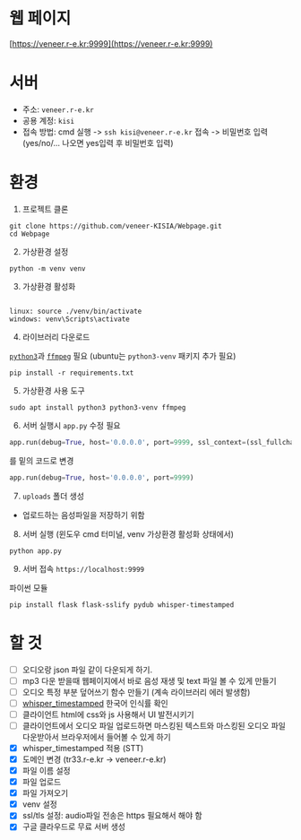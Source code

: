 # 웹 페이지
[https://veneer.r-e.kr:9999](https://veneer.r-e.kr:9999)


# 서버
- 주소: `veneer.r-e.kr`
- 공용 계정: `kisi`
- 접속 방법: cmd 실행 -> `ssh kisi@veneer.r-e.kr` 접속 -> 비밀번호 입력 (yes/no/... 나오면 yes입력 후 비밀번호 입력)

 
# 환경
1. 프로젝트 클론
```
git clone https://github.com/veneer-KISIA/Webpage.git
cd Webpage
```
2. 가상환경 설정
```
python -m venv venv
```
3. 가상환경 활성화
```

linux: source ./venv/bin/activate
windows: venv\Scripts\activate
```
4. 라이브러리 다운로드

[`python3`](https://www.python.org/downloads/)과 [`ffmpeg`](https://ffmpeg.org/) 필요 (ubuntu는 `python3-venv` 패키지 추가 필요)
```
pip install -r requirements.txt
```
5. 가상환경
사용 도구
```
sudo apt install python3 python3-venv ffmpeg
```
6. 서버 실행시 `app.py` 수정 필요
```py
app.run(debug=True, host='0.0.0.0', port=9999, ssl_context=(ssl_fullchain, ssl_privkey))
```
를 밑의 코드로 변경
```py
app.run(debug=True, host='0.0.0.0', port=9999)
```
7. `uploads` 폴더 생성  
- 업로드하는 음성파일을 저장하기 위함
8. 서버 실행 (윈도우 cmd 터미널, venv 가상환경 활성화 상태에서)
```
python app.py
```
9. 서버 접속
`https://localhost:9999`



파이썬 모듈
```
pip install flask flask-sslify pydub whisper-timestamped
```



# 할 것
- [ ] 오디오랑 json 파일 같이 다운되게 하기.
- [ ] mp3 다운 받을때 웹페이지에서 바로 음성 재생 및 text 파일 볼 수 있게 만들기
- [ ] 오디오 특정 부분 덮어쓰기 함수 만들기 (계속 라이브러리 에러 발생함)
- [ ] [whisper_timestamped](https://github.com/linto-ai/whisper-timestamped) 한국어 인식률 확인
- [ ] 클라이언트 html에 css와 js 사용해서 UI 발전시키기
- [ ] 클라이언트에서 오디오 파일 업로드하면 마스킹된 텍스트와 마스킹된 오디오 파일 다운받아서 브라우저에서 들어볼 수 있게 하기
- [x] whisper_timestamped 적용 (STT)
- [x] 도메인 변경 (tr33.r-e.kr -> veneer.r-e.kr)
- [x] 파일 이름 설정
- [x] 파일 업로드 
- [x] 파일 가져오기
- [x] venv 설정
- [x] ssl/tls 설정: audio파일 전송은 https 필요해서 해야 함
- [x] 구글 클라우드로 무료 서버 생성
